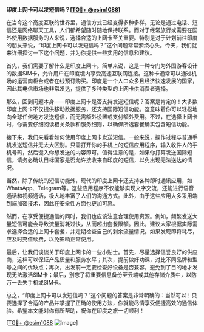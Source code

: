 **印度上网卡可以发短信吗？[[TG💪+ @esim1088](https://t.me/s/esim1088)]**

在当今这个高度互联的世界里，通信方式已经变得多种多样。无论是通过电话、短信还是网络聊天工具，人们都希望随时随地保持联系。而对于经常旅行或需要在国外使用数据服务的人来说，选择合适的上网卡至关重要。特别是对于计划前往印度的朋友来说，“印度上网卡可以发短信吗？”这个问题常常萦绕心头。今天，我们就来详细探讨一下这个问题，并为你提供一些实用的信息和建议。

首先，我们需要了解什么是印度上网卡。简单来说，这是一种专门为外国游客设计的数据SIM卡，允许用户在印度境内享受高速互联网连接。这种卡通常可以通过机场的运营商柜台或者在线预订购买。印度是一个人口众多且经济快速发展的国家，因此其电信市场也非常发达，提供了多种类型的上网卡供消费者选择。

那么，回到问题本身——印度上网卡是否支持发送短信呢？答案是肯定的！大多数印度上网卡不仅提供移动数据服务，还支持国际短信功能。这意味着你可以轻松地向全球任何地方发送短信，而无需额外设置或支付额外费用。不过，在选择上网卡时，你需要仔细阅读相关条款和服务细则，以确保所选套餐确实包含短信功能。

接下来，我们来看看如何使用印度上网卡发送短信。一般来说，操作过程与普通手机发送短信并无太大区别。只需打开你的手机上的短信应用程序，输入收件人的手机号码，然后键入你想发送的内容即可。值得注意的是，如果你打算发送国际短信，请务必确认目标国家是否允许接收来自印度的短信，以免出现无法送达的情况。

当然，除了传统的短信功能外，现代的印度上网卡还支持各种即时通讯应用，如WhatsApp、Telegram等。这些应用程序不仅能够实现文字交流，还能进行语音通话和视频通话，极大地丰富了人们的沟通方式。此外，由于这些应用大多采用端到端加密技术，因此在安全性方面也更加可靠。

然而，在享受便捷通信的同时，我们也应该注意合理使用资源。例如，频繁发送大量短信可能会导致流量消耗过快，从而超出套餐限额。因此，建议大家根据实际需求选择合适的上网卡套餐，并定期检查自己的剩余流量情况。如果发现即将耗尽，应及时充值续费，以免影响正常使用。

最后，让我们谈谈关于印度上网卡的一些小贴士。首先，尽量选择信誉良好的供应商，这样可以保证产品质量和服务水平；其次，提前做好功课，对比不同品牌和型号之间的优缺点；再次，出发前一定要检查好设备是否兼容，避免到了目的地才发现无法激活SIM卡；最后，别忘了将重要信息备份至云端或其他存储介质中，以防万一丢失手机或SIM卡。

总之，“印度上网卡可以发短信吗？”这个问题的答案是非常明确的：当然可以！只要选择了合适的产品并掌握了正确的使用方法，你就能尽情享受便捷高效的通信体验。希望本文能对你有所帮助，祝你在印度之旅一切顺利！

[[TG💪+ @esim1088](https://t.me/s/esim1088) ![Image](https://i.postimg.cc/4NQfJmqS/Snipaste-2025-05-13-00-14-12.png)]